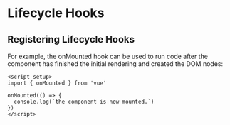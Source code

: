 # Lifecycle Hooks

## Registering Lifecycle Hooks

For example, the onMounted hook can be used to run code after the component has finished the initial rendering and created the DOM nodes:

```vue
<script setup>
import { onMounted } from 'vue'

onMounted(() => {
  console.log(`the component is now mounted.`)
})
</script>
```